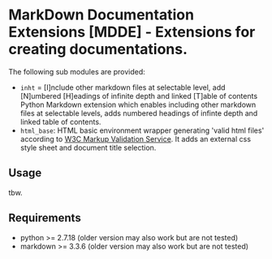 # MarkDown Documentation Extensions [MDDE] - Extensions for creating documentations.
The following sub modules are provided:

* `inht` = [I]nclude other markdown files at selectable level, add [N]umbered [H]eadings of infinite depth and linked [T]able of contents
  Python Markdown extension which enables including other markdown files at selectable levels, adds numbered headings of infinte depth and linked table of contents.
* `html_base`: HTML basic environment wrapper generating 'valid html files' according to [W3C Markup Validation Service](https://validator.w3.org/). It adds an external css style sheet and document title selection.

## Usage
tbw.

## Requirements
* python >= 2.7.18 (older version may also work but are not tested)
* markdown >= 3.3.6 (older version may also work but are not tested)
